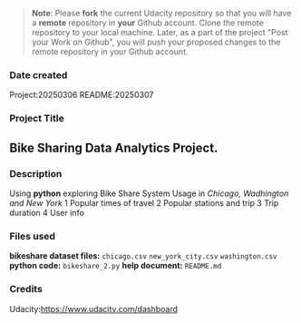 >**Note**: Please **fork** the current Udacity repository so that you will have a **remote** repository in **your** Github account. Clone the remote repository to your local machine. Later, as a part of the project "Post your Work on Github", you will push your proposed changes to the remote repository in your Github account.

### Date created
Project:20250306
README:20250307

### Project Title
## Bike Sharing Data Analytics Project.

### Description
Using **python** exploring Bike Share System Usage in _Chicago, Wadhington and New York_
1 Popular times of travel
2 Popular stations and trip
3 Trip duration
4 User info


### Files used
**bikeshare dataset files:**
`chicago.csv`
`new_york_city.csv`
`washington.csv`
**python code:**
`bikeshare_2.py`
**help document:**
`README.md`

### Credits
Udacity:https://www.udacity.com/dashboard

